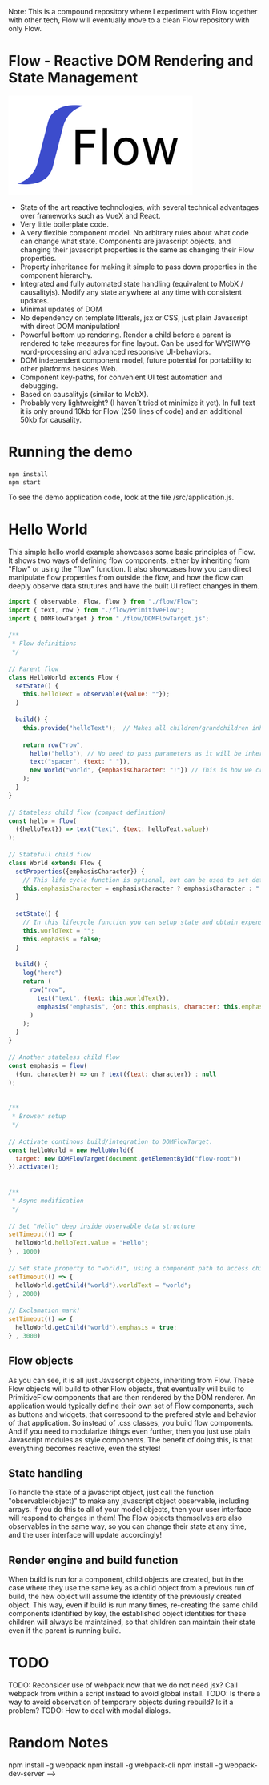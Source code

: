 Note: This is a compound repository where I experiment with Flow together with other tech, Flow will eventually move to a clean Flow repository with only Flow. 

# Flow - Reactive DOM Rendering and State Management

![Alt text](/src/flow/flow.PNG?raw=true "Flow Logotype")

* State of the art reactive technologies, with several technical advantages over frameworks such as VueX and React. 
* Very little boilerplate code. 
* A very flexible component model. No arbitrary rules about what code can change what state. Components are javascript objects, and changing their javascript properties is the same as changing their Flow properties. 
* Property inheritance for making it simple to pass down properties in the component hierarchy.  
* Integrated and fully automated state handling (equivalent to MobX / causalityjs). Modify any state anywhere at any time with consistent updates.
* Minimal updates of DOM
* No dependency on template litterals, jsx or CSS, just plain Javascript with direct DOM manipulation! 
* Powerful bottom up rendering. Render a child before a parent is rendered to take measures for fine layout. Can be used for WYSIWYG word-processing and advanced responsive UI-behaviors.  
* DOM independent component model, future potential for portability to other platforms besides Web. 
* Component key-paths, for convenient UI test automation and debugging.
* Based on causalityjs (similar to MobX).  
* Probably very lightweight? (I haven´t tried ot minimize it yet). In full text it is only around 10kb for Flow (250 lines of code) and an additional 50kb for causality. 


# Running the demo

```console
npm install
npm start
```
To see the demo application code, look at the file /src/application.js.


# Hello World

This simple hello world example showcases some basic principles of Flow. It shows two ways of defining flow components, either by inheriting from "Flow" or using the "flow" function. It also showcases how you can direct manipulate flow properties from outside the flow, and how the flow can deeply observe data strutures and have the built UI reflect changes in them. 


```js
import { observable, Flow, flow } from "./flow/Flow";
import { text, row } from "./flow/PrimitiveFlow";
import { DOMFlowTarget } from "./flow/DOMFlowTarget.js";

/**
 * Flow definitions
 */

// Parent flow
class HelloWorld extends Flow {
  setState() {
    this.helloText = observable({value: ""});
  }

  build() {
    this.provide("helloText");  // Makes all children/grandchildren inherit the hello property! 

    return row("row",
      hello("hello"), // No need to pass parameters as it will be inherited.
      text("spacer", {text: " "}),
      new World("world", {emphasisCharacter: "!"}) // This is how we create child flow components with a key "world" and pass them properties.
    );
  }
}

// Stateless child flow (compact definition)
const hello = flow(
  ({helloText}) => text("text", {text: helloText.value})
);

// Statefull child flow
class World extends Flow {
  setProperties({emphasisCharacter}) {
    // This life cycle function is optional, but can be used to set default values for properties.
    this.emphasisCharacter = emphasisCharacter ? emphasisCharacter : "!";
  }

  setState() {
    // In this lifecycle function you can setup state and obtain expensive resources.
    this.worldText = "";
    this.emphasis = false; 
  }

  build() {
    log("here")
    return (
      row("row",
        text("text", {text: this.worldText}),
        emphasis("emphasis", {on: this.emphasis, character: this.emphasisCharacter})
      )
    );
  }
}

// Another stateless child flow
const emphasis = flow(
  ({on, character}) => on ? text({text: character}) : null
);


/**
 * Browser setup
 */

// Activate continous build/integration to DOMFlowTarget.
const helloWorld = new HelloWorld({
  target: new DOMFlowTarget(document.getElementById("flow-root")) 
}).activate();


/**
 * Async modification
 */

// Set "Hello" deep inside observable data structure
setTimeout(() => {
  helloWorld.helloText.value = "Hello";
} , 1000)

// Set state property to "world!", using a component path to access child component.
setTimeout(() => {
  helloWorld.getChild("world").worldText = "world";
} , 2000)

// Exclamation mark!
setTimeout(() => {
  helloWorld.getChild("world").emphasis = true;
} , 3000)
```

## Flow objects
As you can see, it is all just Javascript objects, inheriting from Flow. These Flow objects will build to other Flow objects, that eventually will build to PrimitiveFlow components that are then rendered by the DOM renderer. An application would typically define their own set of Flow components, such as buttons and widgets, that correspond to the prefered style and behavior of that application. So instead of .css classes, you build flow components. And if you need to modularize things even further, then you just use plain Javascript modules as style components. The benefit of doing this, is that everything becomes reactive, even the styles!

## State handling
To handle the state of a javascript object, just call the function "observable(object)" to make any javascript object observable, including arrays. If you do this to all of your model objects, then your user interface will respond to changes in them! The Flow objects themselves are also observables in the same way, so you can change their state at any time, and the user interface will update accordingly!  

## Render engine and build function
When build is run for a component, child objects are created, but in the case where they use the same key as a child object from a previous run of build, the new object will assume the identity of the previously created object. This way, even if build is run many times, re-creating the same child components identified by key, the established object identities for these children will always be maintained, so that children can maintain their state even if the parent is running build.  

# TODO
TODO: Reconsider use of webpack now that we do not need jsx? Call webpack from within a script instead to avoid global install. 
TODO: Is there a way to avoid observation of temporary objects during rebuild? Is it a problem?
TODO: How to deal with modal dialogs.

# Random Notes
npm install -g webpack
npm install -g webpack-cli
npm install -g webpack-dev-server -->